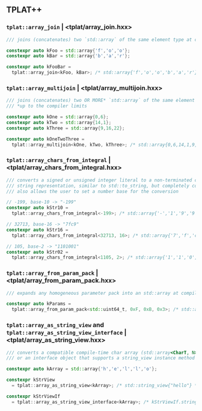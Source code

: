 ## TPLAT++

### `tplat::array_join` | <tplat/array_join.hxx>

```cpp
/// joins (concatenates) two `std::array` of the same element type at compile-time

constexpr auto kFoo = std::array{'f','o','o'};
constexpr auto kBar = std::array{'b','a','r'};

constexpr auto kFooBar = 
  tplat::array_join<kFoo, kBar>; /* std::array{'f','o','o','b','a','r'} */
```

### `tplat::array_multijoin` | <tplat/array_multijoin.hxx>

```cpp
/// joins (concatenates) two OR MORE* `std::array` of the same element type at compile-time
/// *up to the compiler limits

constexpr auto kOne = std::array{0,6};
constexpr auto kTwo = std::array{14,1};
constexpr auto kThree = std::array{9,16,22};

constexpr auto kOneTwoThree =
  tplat::array_multijoin<kOne, kTwo, kThree>; /* std::array{0,6,14,1,9,16,22} */
```

### `tplat::array_chars_from_integral` | <tplat/array_chars_from_integral.hxx>

```cpp
/// converts a signed or unsigned integer literal to a non-terminated character
/// string representation, similar to std::to_string, but completely compile-time;
/// also allows the user to set a number base for the conversion

// -199, base-10 -> "-199"
constexpr auto kStr10 = 
  tplat::array_chars_from_integral<-199>; /* std::array{'-','1','9','9'} */

// 32713, base-16 -> "7fc9"
constexpr auto kStr16 = 
  tplat::array_chars_from_integral<32713, 16>; /* std::array{'7','f','c','9'} */

// 105, base-2 -> "1101001"
constexpr auto kStr02 = 
  tplat::array_chars_from_integral<1105, 2>; /* std::array{'1','1','0','1','0','0','1'} */
```

### `tplat::array_from_param_pack` | <tplat/array_from_param_pack.hxx>

```cpp
/// expands any homogeneous parameter pack into an std::array at compile-time

constexpr auto kParams = 
  tplat::array_from_param_pack<std::uint64_t, 0xF, 0xB, 0x3>; /* std::array<std::uint64_t, 3>{15,10,3}; */
```

### `tplat::array_as_string_view` and `tplat::array_as_string_view_interface` | <tplat/array_as_string_view.hxx>

```cpp
/// converts a compatible compile-time char array (std::array<CharT, N>) to a string_view
/// or an interface object that supports a string_view instance method

constexpr auto kArray = std::array{'h','e','l','l','o'};

constexpr kStrView 
  = tplat::array_as_string_view<kArray>; /* std::string_view{"hello"} */

constexpr kStrViewIf
  = tplat::array_as_string_view_interface<kArray>; /* kStrViewIf.string_view() -> std::string_view{"hello"} */
```
